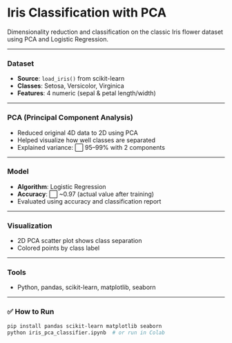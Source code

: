 # Iris Classification with PCA 

Dimensionality reduction and classification on the classic Iris flower dataset using PCA and Logistic Regression.

---

###  Dataset
- **Source**: `load_iris()` from scikit-learn
- **Classes**: Setosa, Versicolor, Virginica
- **Features**: 4 numeric (sepal & petal length/width)

---

###  PCA (Principal Component Analysis)
- Reduced original 4D data to 2D using PCA
- Helped visualize how well classes are separated
- Explained variance: ⬜ 95–99% with 2 components

---

###  Model
- **Algorithm**: Logistic Regression
- **Accuracy**: ⬜ ~0.97 (actual value after training)
- Evaluated using accuracy and classification report

---

###  Visualization
- 2D PCA scatter plot shows class separation
- Colored points by class label

---

###  Tools
- Python, pandas, scikit-learn, matplotlib, seaborn

---

### ✅ How to Run
```bash
pip install pandas scikit-learn matplotlib seaborn
python iris_pca_classifier.ipynb  # or run in Colab
